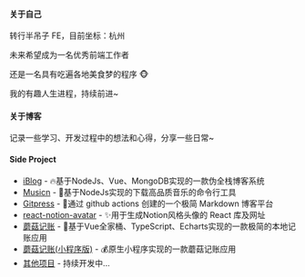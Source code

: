 #### 关于自己

转行半吊子 FE，目前坐标：杭州

未来希望成为一名优秀前端工作者

还是一名具有吃遍各地美食梦的程序 🐵

我的有趣人生进程，持续前进~

#### 关于博客

记录一些学习、开发过程中的想法和心得，分享一些日常~

#### Side Project

- [iBlog](https://github.com/zonemeen/vue-node-blog) - 🔥基于NodeJs、Vue、MongoDB实现的一款伪全栈博客系统
- [Musicn](https://github.com/zonemeen/musicn) - 🎵基于NodeJs实现的下载高品质音乐的命令行工具
- [Gitpress](https://github.com/zonemeen/gitpress) - 📝通过 github actions 创建的一个极简 Markdown 博客平台
- [react-notion-avatar](https://github.com/zonemeen/react-notion-avatar) - ✨用于生成Notion风格头像的 React 库及网址
- [蘑菇记账](https://github.com/zonemeen/mogu-app-vue) - 🤑基于Vue全家桶、TypeScript、Echarts实现的一款极简的本地记账应用
- [蘑菇记账(小程序版)](https://github.com/zonemeen/weapp-mogu-bill) - 💰原生小程序实现的一款蘑菇记账应用
- [其他项目](https://github.com/zonemeen) - 持续开发中...